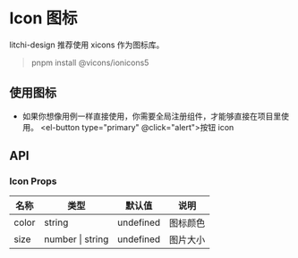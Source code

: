 # Icon 图标

litchi-design 推荐使用 xicons 作为图标库。

> pnpm install @vicons/ionicons5

## 使用图标

- 如果你想像用例一样直接使用，你需要全局注册组件，才能够直接在项目里使用。
<el-button type="primary" @click="alert">按钮</el-button>
<l-icon>icon</l-icon>
<script setup lang="ts">
// import { AccessibilityOutline , ArrowRedoOutline} from '@vicons/ionicons5'
// const handleClick = () =>{ alert(1)}
</script>

<!-- <LIcon color="#B1B2FF" size="40" @click="handleClick">
</LIcon>

<ZIcon color="#AAC4FF" size="40">
</ZIcon>
<ZIcon color="#D2DAFF" size="40">
</ZIcon>
<div>

<ZIcon color="#EBC7E8" size="60">
</ZIcon>

<ZIcon color="#645CAA" size="60">
</ZIcon>

<ZIcon color="#A084CA" size="60">
</ZIcon> -->

<script lang="ts">
import { CashOutline } from '@vicons/ionicons5';
</script>
<template>
  <ZIcon color="red" size="40">
    <CashOutline />
  </ZIcon>
</template>

## API

### Icon Props

| 名称  | 类型             | 默认值    | 说明     |
| ----- | ---------------- | --------- | -------- |
| color | string           | undefined | 图标颜色 |
| size  | number \| string | undefined | 图片大小 |
